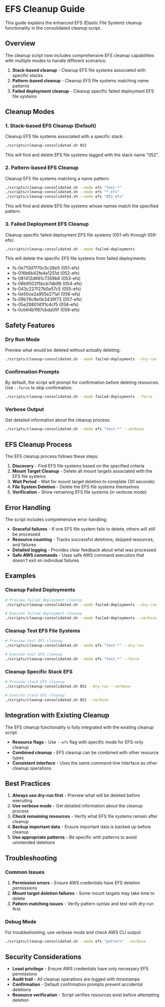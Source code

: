 # EFS Cleanup Guide

This guide explains the enhanced EFS (Elastic File System) cleanup functionality in the consolidated cleanup script.

## Overview

The cleanup script now includes comprehensive EFS cleanup capabilities with multiple modes to handle different scenarios:

1. **Stack-based cleanup** - Cleanup EFS file systems associated with specific stacks
2. **Pattern-based cleanup** - Cleanup EFS file systems matching name patterns
3. **Failed deployment cleanup** - Cleanup specific failed deployment EFS file systems

## Cleanup Modes

### 1. Stack-based EFS Cleanup (Default)

Cleanup EFS file systems associated with a specific stack:

```bash
./scripts/cleanup-consolidated.sh 052
```

This will find and delete EFS file systems tagged with the stack name "052".

### 2. Pattern-based EFS Cleanup

Cleanup EFS file systems matching a name pattern:

```bash
./scripts/cleanup-consolidated.sh --mode efs "test-*"
./scripts/cleanup-consolidated.sh --mode efs "*-efs"
./scripts/cleanup-consolidated.sh --mode efs "051-efs"
```

This will find and delete EFS file systems whose names match the specified pattern.

### 3. Failed Deployment EFS Cleanup

Cleanup specific failed deployment EFS file systems (051-efs through 059-efs):

```bash
./scripts/cleanup-consolidated.sh --mode failed-deployments
```

This will delete the specific EFS file systems from failed deployments:
- fs-0e713d7f70c5c28e5 (051-efs)
- fs-016b6b42fe4e1251d (052-efs)
- fs-081412d661c7359b6 (053-efs)
- fs-08b9502f5bcb7db98 (054-efs)
- fs-043c227f27b0a57c5 (055-efs)
- fs-0e50ce2a955e271a1 (056-efs)
- fs-09b78c8e0b3439f73 (057-efs)
- fs-05e2980141f1c4cf5 (058-efs)
- fs-0cb64b1f87cbda05f (059-efs)

## Safety Features

### Dry Run Mode

Preview what would be deleted without actually deleting:

```bash
./scripts/cleanup-consolidated.sh --mode failed-deployments --dry-run --verbose
```

### Confirmation Prompts

By default, the script will prompt for confirmation before deleting resources. Use `--force` to skip confirmation:

```bash
./scripts/cleanup-consolidated.sh --mode failed-deployments --force
```

### Verbose Output

Get detailed information about the cleanup process:

```bash
./scripts/cleanup-consolidated.sh --mode efs "test-*" --verbose
```

## EFS Cleanup Process

The EFS cleanup process follows these steps:

1. **Discovery** - Find EFS file systems based on the specified criteria
2. **Mount Target Cleanup** - Delete all mount targets associated with the EFS file systems
3. **Wait Period** - Wait for mount target deletion to complete (30 seconds)
4. **File System Deletion** - Delete the EFS file systems themselves
5. **Verification** - Show remaining EFS file systems (in verbose mode)

## Error Handling

The script includes comprehensive error handling:

- **Graceful failures** - If one EFS file system fails to delete, others will still be processed
- **Resource counting** - Tracks successful deletions, skipped resources, and failures
- **Detailed logging** - Provides clear feedback about what was processed
- **Safe AWS commands** - Uses safe AWS command execution that doesn't exit on individual failures

## Examples

### Cleanup Failed Deployments
```bash
# Preview failed deployment cleanup
./scripts/cleanup-consolidated.sh --mode failed-deployments --dry-run --verbose

# Execute failed deployment cleanup
./scripts/cleanup-consolidated.sh --mode failed-deployments --verbose
```

### Cleanup Test EFS File Systems
```bash
# Preview test EFS cleanup
./scripts/cleanup-consolidated.sh --mode efs "test-*" --dry-run

# Execute test EFS cleanup
./scripts/cleanup-consolidated.sh --mode efs "test-*" --force
```

### Cleanup Specific Stack EFS
```bash
# Preview stack EFS cleanup
./scripts/cleanup-consolidated.sh 052 --dry-run --verbose

# Execute stack EFS cleanup
./scripts/cleanup-consolidated.sh 052 --verbose
```

## Integration with Existing Cleanup

The EFS cleanup functionality is fully integrated with the existing cleanup script:

- **Resource flags** - Use `--efs` flag with specific mode for EFS-only cleanup
- **Combined cleanup** - EFS cleanup can be combined with other resource types
- **Consistent interface** - Uses the same command-line interface as other cleanup operations

## Best Practices

1. **Always use dry-run first** - Preview what will be deleted before executing
2. **Use verbose mode** - Get detailed information about the cleanup process
3. **Check remaining resources** - Verify what EFS file systems remain after cleanup
4. **Backup important data** - Ensure important data is backed up before cleanup
5. **Use appropriate patterns** - Be specific with patterns to avoid unintended deletions

## Troubleshooting

### Common Issues

1. **Permission errors** - Ensure AWS credentials have EFS deletion permissions
2. **Mount target deletion failures** - Some mount targets may take time to delete
3. **Pattern matching issues** - Verify pattern syntax and test with dry-run first

### Debug Mode

For troubleshooting, use verbose mode and check AWS CLI output:

```bash
./scripts/cleanup-consolidated.sh --mode efs "pattern" --verbose
```

## Security Considerations

- **Least privilege** - Ensure AWS credentials have only necessary EFS permissions
- **Audit trail** - All cleanup operations are logged with timestamps
- **Confirmation** - Default confirmation prompts prevent accidental deletions
- **Resource verification** - Script verifies resources exist before attempting deletion 